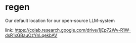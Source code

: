 # regen

Our default location for our open-source LLM-system

link:
https://colab.research.google.com/drive/1jEp72Wv-R1W-dsR1xGBauOzYnLqekbAV